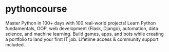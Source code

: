 # pythoncourse
Master Python in 100+ days with 100 real-world projects! Learn Python fundamentals, OOP, web development (Flask, Django), automation, data science, and machine learning. Build games, apps, and bots while creating a portfolio to land your first IT job. Lifetime access &amp; community support included.
